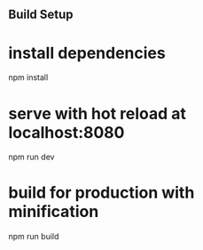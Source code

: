 ## Build Setup

# install dependencies
npm install

# serve with hot reload at localhost:8080
npm run dev

# build for production with minification
npm run build